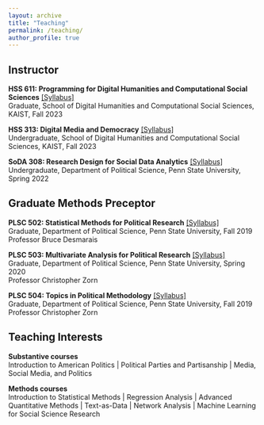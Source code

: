 ```yaml
---
layout: archive
title: "Teaching"
permalink: /teaching/
author_profile: true
---
```


## Instructor 

<b>HSS 611: Programming for Digital Humanities and Computational Social Sciences</b> [[Syllabus]](https://github.com/taegyoon-kim/soda_308_2022_spring/blob/main/) <br>
Graduate, School of Digital Humanities and Computational Social Sciences, KAIST, Fall 2023 <br>

<b>HSS 313: Digital Media and Democracy</b> [[Syllabus]](https://github.com/taegyoon-kim/soda_308_2022_spring/blob/main/) <br>
Undergraduate, School of Digital Humanities and Computational Social Sciences, KAIST, Fall 2023 <br>

<b>SoDA 308: Research Design for Social Data Analytics</b> [[Syllabus]](https://github.com/taegyoon-kim/soda_308_2022_spring/blob/main/Syllabus_SoDA308_2022_Spring.pdf) <br>
Undergraduate, Department of Political Science, Penn State University, Spring 2022 <br>

## Graduate Methods Preceptor

<b>PLSC 502: Statistical Methods for Political Research</b> [[Syllabus]](https://github.com/taegyoon-kim/taegyoon-kim.github.io/blob/master/files/PLSC502_fall_2019.pdf) <br>
Graduate, Department of Political Science, Penn State University, Fall 2019 <br>
Professor Bruce Desmarais

<b>PLSC 503: Multivariate Analysis for Political Research</b> [[Syllabus]](https://github.com/taegyoon-kim/taegyoon-kim.github.io/blob/master/files/PLSC503_spring_2020.pdf) <br>
Graduate, Department of Political Science, Penn State University, Spring 2020 <br>
Professor Christopher Zorn

<b>PLSC 504: Topics in Political Methodology</b> [[Syllabus]](https://github.com/taegyoon-kim/taegyoon-kim.github.io/blob/master/files/PLSC504_fall_2019.pdf) <br>
Graduate, Department of Political Science, Penn State University, Fall 2019 <br>
Professor Christopher Zorn

## Teaching Interests

<b>Substantive courses</b><br>
Introduction to American Politics | Political Parties and Partisanship | Media, Social Media, and Politics <br>

<b>Methods courses</b><br>
Introduction to Statistical Methods | Regression Analysis | Advanced Quantitative Methods | Text-as-Data | Network Analysis | Machine Learning for Social Science Research
